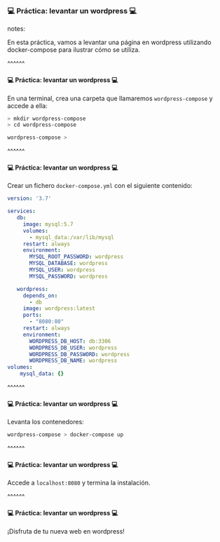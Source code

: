 ### 💻️ Práctica: levantar un wordpress ️️💻️

notes:

En esta práctica, vamos a levantar una página en wordpress utilizando 
docker-compose para ilustrar cómo se utiliza.

^^^^^^

#### 💻️ Práctica: levantar un wordpress ️️💻️

En una terminal, crea una carpeta que llamaremos `wordpress-compose` y
accede a ella:

```bash
> mkdir wordpress-compose
> cd wordpress-compose

wordpress-compose >
```

^^^^^^

#### 💻️ Práctica: levantar un wordpress ️️💻️

Crear un fichero `docker-compose.yml` con el siguiente contenido:

```yaml
version: '3.7'

services:
   db:
     image: mysql:5.7
     volumes:
       - mysql_data:/var/lib/mysql
     restart: always
     environment:
       MYSQL_ROOT_PASSWORD: wordpress
       MYSQL_DATABASE: wordpress
       MYSQL_USER: wordpress
       MYSQL_PASSWORD: wordpress

   wordpress:
     depends_on:
       - db
     image: wordpress:latest
     ports:
       - "8080:80"
     restart: always
     environment:
       WORDPRESS_DB_HOST: db:3306
       WORDPRESS_DB_USER: wordpress
       WORDPRESS_DB_PASSWORD: wordpress
       WORDPRESS_DB_NAME: wordpress
volumes:
    mysql_data: {}
```

^^^^^^

#### 💻️ Práctica: levantar un wordpress ️️💻️

Levanta los contenedores:

```bash
wordpress-compose > docker-compose up
```

^^^^^^

#### 💻️ Práctica: levantar un wordpress ️️💻️

Accede a `localhost:8080` y termina la instalación.


^^^^^^

#### 💻️ Práctica: levantar un wordpress ️️💻️

¡Disfruta de tu nueva web en wordpress!


